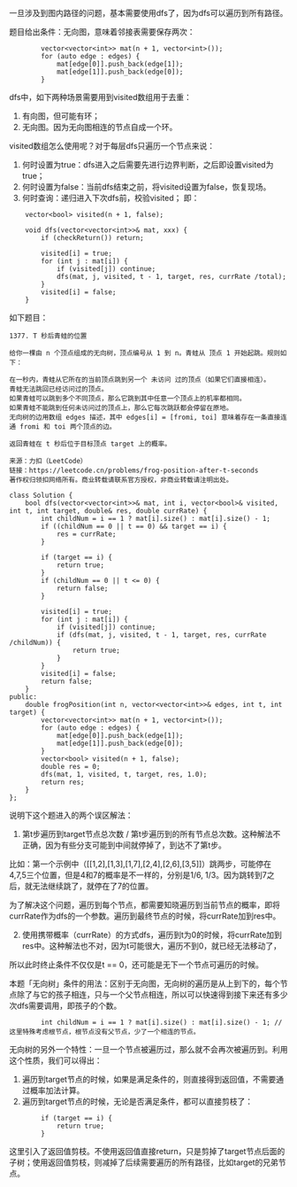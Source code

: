 一旦涉及到图内路径的问题，基本需要使用dfs了，因为dfs可以遍历到所有路径。

题目给出条件：无向图，意味着邻接表需要保存两次：
```
        vector<vector<int>> mat(n + 1, vector<int>());
        for (auto edge : edges) {
            mat[edge[0]].push_back(edge[1]);
            mat[edge[1]].push_back(edge[0]);
        }
```

dfs中，如下两种场景需要用到visited数组用于去重：
1. 有向图，但可能有环；
2. 无向图。因为无向图相连的节点自成一个环。

visited数组怎么使用呢？对于每层dfs只遍历一个节点来说：
1. 何时设置为true：dfs进入之后需要先进行边界判断，之后即设置visited为true；
2. 何时设置为false：当前dfs结束之前，将visited设置为false，恢复现场。
3. 何时查询：递归进入下次dfs前，校验visited；
即：
```
    vector<bool> visited(n + 1, false);

    void dfs(vector<vector<int>>& mat, xxx) {
        if (checkReturn()) return;

        visited[i] = true;
        for (int j : mat[i]) {
            if (visited[j]) continue;
            dfs(mat, j, visited, t - 1, target, res, currRate /total);
        }
        visited[i] = false;
    }
```

如下题目：
```
1377. T 秒后青蛙的位置

给你一棵由 n 个顶点组成的无向树，顶点编号从 1 到 n。青蛙从 顶点 1 开始起跳。规则如下：

在一秒内，青蛙从它所在的当前顶点跳到另一个 未访问 过的顶点（如果它们直接相连）。
青蛙无法跳回已经访问过的顶点。
如果青蛙可以跳到多个不同顶点，那么它跳到其中任意一个顶点上的机率都相同。
如果青蛙不能跳到任何未访问过的顶点上，那么它每次跳跃都会停留在原地。
无向树的边用数组 edges 描述，其中 edges[i] = [fromi, toi] 意味着存在一条直接连通 fromi 和 toi 两个顶点的边。

返回青蛙在 t 秒后位于目标顶点 target 上的概率。

来源：力扣（LeetCode）
链接：https://leetcode.cn/problems/frog-position-after-t-seconds
著作权归领扣网络所有。商业转载请联系官方授权，非商业转载请注明出处。
```

```
class Solution {
    bool dfs(vector<vector<int>>& mat, int i, vector<bool>& visited, int t, int target, double& res, double currRate) {
        int childNum = i == 1 ? mat[i].size() : mat[i].size() - 1;
        if ((childNum == 0 || t == 0) && target == i) {
            res = currRate;
        }
        
        if (target == i) {
            return true;
        }
        if (childNum == 0 || t <= 0) {
            return false;
        }

        visited[i] = true;
        for (int j : mat[i]) {
            if (visited[j]) continue;
            if (dfs(mat, j, visited, t - 1, target, res, currRate /childNum)) {
                return true;
            }
        }
        visited[i] = false;
        return false;
    }
public:
    double frogPosition(int n, vector<vector<int>>& edges, int t, int target) {
        vector<vector<int>> mat(n + 1, vector<int>());
        for (auto edge : edges) {
            mat[edge[0]].push_back(edge[1]);
            mat[edge[1]].push_back(edge[0]);
        }
        vector<bool> visited(n + 1, false);
        double res = 0;
        dfs(mat, 1, visited, t, target, res, 1.0);
        return res;
    }
};
```

说明下这个题进入的两个误区解法：
1. 第t步遍历到target节点总次数 / 第t步遍历到的所有节点总次数。这种解法不正确，因为有些分支可能到中间就停掉了，到达不了第t步。

比如：第一个示例中（[[1,2],[1,3],[1,7],[2,4],[2,6],[3,5]]）跳两步，可能停在4,7,5三个位置，但是4和7的概率是不一样的，分别是1/6, 1/3。因为跳转到7之后，就无法继续跳了，就停在了7的位置。

为了解决这个问题，遍历到每个节点，都需要知晓遍历到当前节点的概率，即将currRate作为dfs的一个参数。遍历到最终节点的时候，将currRate加到res中。

2. 使用携带概率（currRate）的方式dfs，遍历到t为0的时候，将currRate加到res中。这种解法也不对，因为t可能很大，遍历不到0，就已经无法移动了，

所以此时终止条件不仅仅是t == 0，还可能是无下一个节点可遍历的时候。

本题「无向树」条件的用法：区别于无向图，无向树的遍历是从上到下的，每个节点除了与它的孩子相连，只与一个父节点相连，所以可以快速得到接下来还有多少次dfs需要调用，即孩子的个数。
```
        int childNum = i == 1 ? mat[i].size() : mat[i].size() - 1; // 这里特殊考虑根节点，根节点没有父节点，少了一个相连的节点。
```
无向树的另外一个特性：一旦一个节点被遍历过，那么就不会再次被遍历到。利用这个性质，我们可以得出：
1. 遍历到target节点的时候，如果是满足条件的，则直接得到返回值，不需要通过概率加法计算。
2. 遍历到target节点的时候，无论是否满足条件，都可以直接剪枝了：
```
        if (target == i) {
            return true;
        }
```
这里引入了返回值剪枝。不使用返回值直接return，只是剪掉了target节点后面的子树；使用返回值剪枝，则减掉了后续需要遍历的所有路径，比如target的兄弟节点。